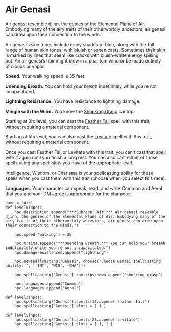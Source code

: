 # Air Genasi
Air genasi resemble djinn, the genies of the Elemental Plane of Air. Embodying many of the airy traits of their otherworldly ancestors, air genasi can draw upon their connection to the winds.

Air genasi’s skin tones include many shades of blue, along with the full range of human skin tones, with bluish or ashen casts. Sometimes their skin is marked by lines that seem like cracks with bluish-white energy spilling out. An air genasi’s hair might blow in a phantom wind or be made entirely of clouds or vapor.

**Speed.** Your walking speed is 35 feet.

**Unending Breath.** You can hold your breath indefinitely while you’re not incapacitated.

**Lightning Resistance.** You have resistance to lightning damage.

**Mingle with the Wind.** You know the [Shocking Grasp](../../Magic/Spells/shocking-grasp.md) cantrip. 

Starting at 3rd level, you can cast the [Feather Fall](../../Magic/Spells/feather-fall.md) spell with this trait, without requiring a material component. 

Starting at 5th level, you can also cast the [Levitate](../../Magic/Spells/levitate.md) spell with this trait, without requiring a material component. 

Once you cast Feather Fall or Levitate with this trait, you can’t cast that spell with it again until you finish a long rest. You can also cast either of those spells using any spell slots you have of the appropriate level. 

Intelligence, Wisdom, or Charisma is your spellcasting ability for these spells when you cast them with this trait (choose when you select this race).

**Languages.** Your character can speak, read, and write Common and Aeral that you and your DM agree is appropriate for the character.

```
name = 'Air'
def level0(npc):
    npc.description.append("***Subrace: Air.*** Air genasi resemble djinn, the genies of the Elemental Plane of Air. Embodying many of the airy traits of their otherworldly ancestors, air genasi can draw upon their connection to the winds.")

    npc.speed['walking'] = 35

    npc.traits.append("***Unending Breath.*** You can hold your breath indefinitely while you’re not incapacitated.")
    npc.damageresistances.append("lightning")

    npc.newspellcasting('Genasi', choose("Choose Genasi spellcasting ability: ", ['INT', 'WIS', 'CHA']))

    npc.spellcasting['Genasi'].cantripsknown.append('shocking grasp')

    npc.languages.append('Common')
    npc.languages.append('Aeral')

def level3(npc):
    npc.spellcasting['Genasi'].spells[1].append('feather fall')
    npc.spellcasting['Genasi'].slots = [ 1 ]

def level5(npc):
    npc.spellcasting['Genasi'].spells[2].append('levitate')
    npc.spellcasting['Genasi'].slots = [ 1, 1 ]
```

